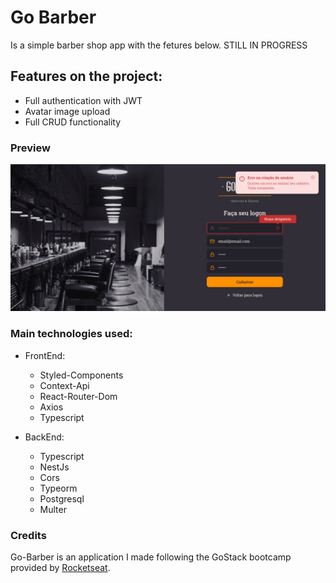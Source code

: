 # Go Barber
  Is a simple barber shop app with the fetures below. STILL IN PROGRESS

## Features on the project:
  - Full authentication with JWT
  - Avatar image upload
  - Full CRUD functionality

### Preview

  <img src='./assets/preview.png' />

### Main technologies used:

  - FrontEnd:
    - Styled-Components
    - Context-Api
    - React-Router-Dom
    - Axios
    - Typescript

  - BackEnd:
    - Typescript
    - NestJs
    - Cors
    - Typeorm
    - Postgresql
    - Multer

### Credits
  Go-Barber is an application I made following the GoStack bootcamp provided by [Rocketseat](https://github.com/Rocketseat).
  
